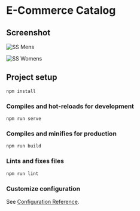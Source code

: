 # E-Commerce Catalog

## Screenshot

![SS Mens](https://github.com/hdyntrama/ecommerce-catalog/assets/90841975/165f480f-f938-451e-b991-89f73f0043b6)

![SS Womens](https://github.com/hdyntrama/ecommerce-catalog/assets/90841975/77f10de9-23dc-4ca2-8d8b-382415f8e5b9)


## Project setup

```
npm install
```

### Compiles and hot-reloads for development

```
npm run serve
```

### Compiles and minifies for production

```
npm run build
```

### Lints and fixes files

```
npm run lint
```

### Customize configuration

See [Configuration Reference](https://cli.vuejs.org/config/).
